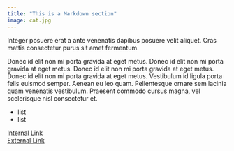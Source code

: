 ```yaml
---
title: "This is a Markdown section"
image: cat.jpg
---
```


Integer posuere erat a ante venenatis dapibus posuere velit aliquet. Cras mattis consectetur purus sit amet fermentum.

Donec id elit non mi porta gravida at eget metus. Donec id elit non mi porta gravida at eget metus. Donec id elit non mi porta gravida at eget metus. Donec id elit non mi porta gravida at eget metus. Vestibulum id ligula porta felis euismod semper. Aenean eu leo quam. Pellentesque ornare sem lacinia quam venenatis vestibulum. Praesent commodo cursus magna, vel scelerisque nisl consectetur et.

- list
- list

[Internal Link](/about)   
[External Link](http://google.com)
